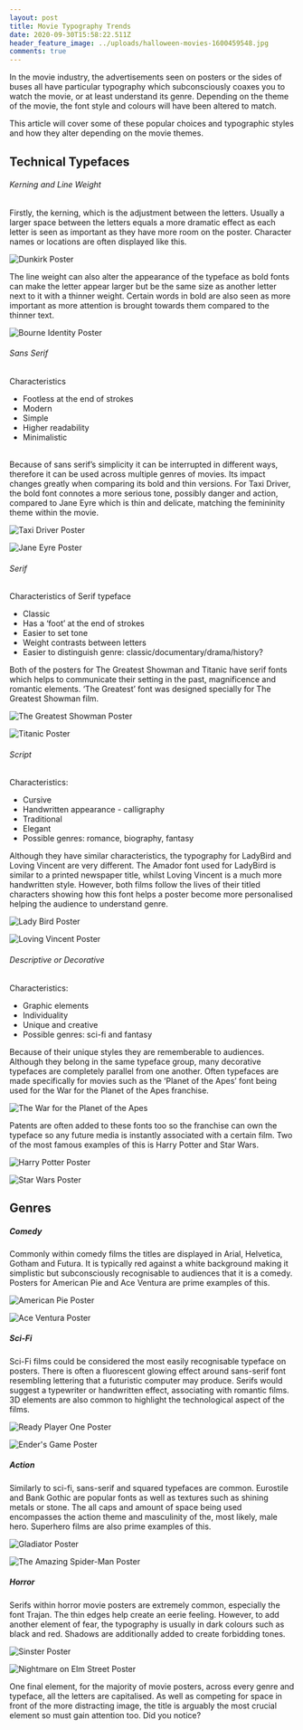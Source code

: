 ```yaml
---
layout: post
title: Movie Typography Trends
date: 2020-09-30T15:58:22.511Z
header_feature_image: ../uploads/halloween-movies-1600459548.jpg
comments: true
---
```

In the movie industry, the advertisements seen on posters or the sides of buses all have particular typography which subconsciously coaxes you to watch the movie, or at least understand its genre. Depending on the theme of the movie, the font style and colours will have been altered to match.

This article will cover some of these popular choices and typographic styles and how they alter depending on the movie themes.

## Technical Typefaces

###### Kerning and Line Weight

Firstly, the kerning, which is the adjustment between the letters. Usually a larger space between the letters equals a more dramatic effect as each letter is seen as important as they have more room on the poster. Character names or locations are often displayed like this.

![](../uploads/71nsvxfpstl._ac_sl1200_.jpg "Dunkirk Poster")

The line weight can also alter the appearance of the typeface as bold fonts can make the letter appear larger but be the same size as another letter next to it with a thinner weight. Certain words in bold are also seen as more important as more attention is brought towards them compared to the thinner text.

![](../uploads/s3-bourne_identity_ver2-default-503.jpg "Bourne Identity Poster")

###### Sans Serif

Characteristics

* Footless at the end of strokes
* Modern
* Simple
* Higher readability
* Minimalistic

\
Because of sans serif’s simplicity it can be interrupted in different ways, therefore it can be used across multiple genres of movies. Its impact changes greatly when comparing its bold and thin versions. For Taxi Driver, the bold font connotes a more serious tone, possibly danger and action, compared to Jane Eyre which is thin and delicate, matching the femininity theme within the movie.

![](../uploads/2f6716cf33aff2bec88296e8d213011b-minimal-poster-minimal-movie-posters.jpg "Taxi Driver Poster")

![](../uploads/best-worst-movie-posters-jane-eyre-66264.jpg "Jane Eyre Poster")

###### Serif

Characteristics of Serif typeface

* Classic
* Has a ‘foot’ at the end of strokes
* Easier to set tone
* Weight contrasts between letters
* Easier to distinguish genre: classic/documentary/drama/history?

Both of the posters for The Greatest Showman and Titanic have serif fonts which helps to communicate their setting in the past, magnificence and romantic elements. ‘The Greatest’ font was designed specially for The Greatest Showman film.

![](../uploads/27_728.jpg "The Greatest Showman Poster")

![](../uploads/c6f1e7afaf50b8fc9a86975ffe1d1cb8.jpg "Titanic Poster")

###### Script

Characteristics:

* Cursive
* Handwritten appearance - calligraphy
* Traditional
* Elegant
* Possible genres: romance, biography, fantasy

Although they have similar characteristics, the typography for LadyBird and Loving Vincent are very different. The Amador font used for LadyBird is similar to a printed newspaper title, whilst Loving Vincent is a much more handwritten style. However, both films follow the lives of their titled characters showing how this font helps a poster become more personalised helping the audience to understand genre.

![](../uploads/32_677.jpg "Lady Bird Poster")

![](../uploads/mv5bmtu3nje2njgwn15bml5banbnxkftztgwndyzmzewmzi-._v1_.jpg "Loving Vincent Poster")

###### Descriptive or Decorative

Characteristics:

* Graphic elements
* Individuality
* Unique and creative
* Possible genres: sci-fi and fantasy

Because of their unique styles they are rememberable to audiences. Although they belong in the same typeface group, many decorative typefaces are completely parallel from one another. Often typefaces are made specifically for movies such as the ‘Planet of the Apes’ font being used for the War for the Planet of the Apes franchise.

![](../uploads/mv5bndnmytqzmdetmmy0ms00otnjltk4mjitmdzhmzkzogi3mza0xkeyxkfqcgdeqxvynjk5nda3otk-._v1_.jpg "The War for the Planet of the Apes")

Patents are often added to these fonts too so the franchise can own the typeface so any future media is instantly associated with a certain film. Two of the most famous examples of this is Harry Potter and Star Wars.

![](../uploads/fp2512-harry-potter-teaser.jpg "Harry Potter Poster")

![](../uploads/the-last-jedi-theatrical-blog.jpg "Star Wars Poster")

## Genres

##### Comedy

Commonly within comedy films the titles are displayed in Arial, Helvetica, Gotham and Futura. It is typically red against a white background making it simplistic but subconsciously recognisable to audiences that it is a comedy. Posters for American Pie and Ace Ventura are prime examples of this.

![](../uploads/american-pie-poster.jpg "American Pie Poster")

![](../uploads/s-l300.jpg "Ace Ventura Poster")

##### Sci-Fi

Sci-Fi films could be considered the most easily recognisable typeface on posters. There is often a fluorescent glowing effect around sans-serif font resembling lettering that a futuristic computer may produce. Serifs would suggest a typewriter or handwritten effect, associating with romantic films. 3D elements are also common to highlight the technological aspect of the films.

![](../uploads/fa80a26b24c87772cd96c4d38cfe6a07.jpg "Ready Player One Poster")

![](../uploads/mv5bmjazmzi5otgzml5bml5banbnxkftztgwmtu5mtawmde-._v1_.jpg "Ender's Game Poster")

##### Action

Similarly to sci-fi, sans-serif and squared typefaces are common. Eurostile and Bank Gothic are popular fonts as well as textures such as shining metals or stone. The all caps and amount of space being used encompasses the action theme and masculinity of the, most likely, male hero. Superhero films are also prime examples of this.

![](../uploads/91ejl7sdavl._ac_sl1500_.jpg "Gladiator Poster")

![](../uploads/the_amazing_spider-man_theatrical_poster.jpeg "The Amazing Spider-Man Poster")

##### Horror

Serifs within horror movie posters are extremely common, especially the font Trajan. The thin edges help create an eerie feeling. However, to add another element of fear, the typography is usually in dark colours such as black and red. Shadows are additionally added to create forbidding tones.

![](../uploads/sinister-movie-poster.jpeg "Sinster Poster")

![](../uploads/220px-a_nightmare_on_elm_street_2010_poster.jpg "Nightmare on Elm Street Poster")



One final element, for the majority of movie posters, across every genre and typeface, all the letters are capitalised. As well as competing for space in front of the more distracting image, the title is arguably the most crucial element so must gain attention too. Did you notice?